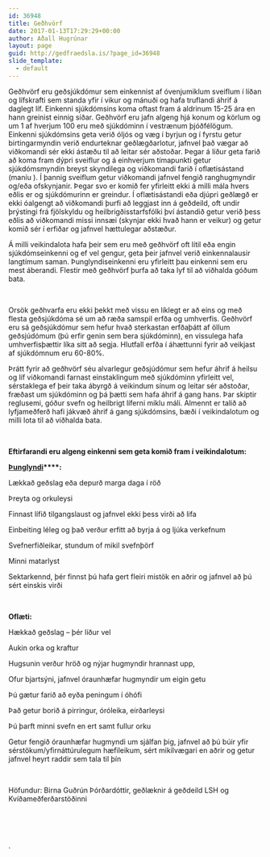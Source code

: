 ```yaml
---
id: 36948
title: Geðhvörf
date: 2017-01-13T17:29:29+00:00
author: Aðall Hugrúnar
layout: page
guid: http://gedfraedsla.is/?page_id=36948
slide_template:
  - default
---
```

Geðhvörf eru geðsjúkdómur sem einkennist af óvenjumiklum sveiflum í líðan og lífskrafti sem standa yfir í vikur og mánuði og hafa truflandi áhrif á daglegt líf. Einkenni sjúkdómsins koma oftast fram á aldrinum 15-25 ára en hann greinist einnig síðar. Geðhvörf eru jafn algeng hjá konum og körlum og um 1 af hverjum 100 eru með sjúkdóminn í vestrænum þjóðfélögum. Einkenni sjúkdómsins geta verið óljós og væg í byrjun og í fyrstu getur birtingarmyndin verið endurteknar geðlægðarlotur, jafnvel það vægar að viðkomandi sér ekki ástæðu til að leitar sér aðstoðar. Þegar á líður geta farið að koma fram dýpri sveiflur og á einhverjum tímapunkti getur sjúkdómsmyndin breyst skyndilega og viðkomandi farið í oflætisástand (maníu ). Í þannig sveiflum getur viðkomandi jafnvel fengið ranghugmyndir og/eða ofskynjanir. Þegar svo er komið fer yfirleitt ekki á milli mála hvers eðlis er og sjúkdómurinn er greindur. Í oflætisástandi eða djúpri geðlægð er ekki óalgengt að viðkomandi þurfi að leggjast inn á geðdeild, oft undir þrýstingi frá fjölskyldu og heilbrigðisstarfsfólki því ástandið getur verið þess eðlis að viðkomandi missi innsæi (skynjar ekki hvað hann er veikur) og getur komið sér í erfiðar og jafnvel hættulegar aðstæður.

Á milli veikindalota hafa þeir sem eru með geðhvörf oft lítil eða engin sjúkdómseinkenni og ef vel gengur, geta þeir jafnvel verið einkennalausir langtímum saman. Þunglyndiseinkenni eru yfirleitt þau einkenni sem eru mest áberandi. Flestir með geðhvörf þurfa að taka lyf til að viðhalda góðum bata.

&nbsp;

Orsök geðhvarfa eru ekki þekkt með vissu en líklegt er að eins og með flesta geðsjúkdóma sé um að ræða samspil erfða og umhverfis. Geðhvörf eru sá geðsjúkdómur sem hefur hvað sterkastan erfðaþátt af öllum geðsjúdómum (þú erfir genin sem bera sjúkdóminn), en vissulega hafa umhverfisþættir líka sitt að segja. Hlutfall erfða í áhættunni fyrir að veikjast af sjúkdómnum eru 60-80%.

Þrátt fyrir að geðhvörf séu alvarlegur geðsjúdómur sem hefur áhrif á heilsu og líf viðkomandi farnast einstaklingum með sjúkdóminn yfirleitt vel, sérstaklega ef þeir taka ábyrgð á veikindum sínum og leitar sér aðstoðar, fræðast um sjúkdóminn og þá þætti sem hafa áhrif á gang hans. Þar skiptir reglusemi, góður svefn og heilbrigt líferni miklu máli. Almennt er talið að lyfjameðferð hafi jákvæð áhrif á gang sjúkdómsins, bæði í veikindalotum og milli lota til að viðhalda bata.

&nbsp;

**Eftirfarandi eru algeng einkenni sem geta komið fram í veikindalotum:**

**<u>Þunglyndi</u>****:** 

Lækkað geðslag eða depurð marga daga í röð

Þreyta og orkuleysi

Finnast lífið tilgangslaust og jafnvel ekki þess virði að lifa

Einbeiting léleg og það verður erfitt að byrja á og ljúka verkefnum

Svefnerfiðleikar, stundum of mikil svefnþörf

Minni matarlyst

Sektarkennd, þér finnst þú hafa gert fleiri mistök en aðrir og jafnvel að þú sért einskis virði

&nbsp;

**Oflæti:** 

Hækkað geðslag – þér líður vel

Aukin orka og kraftur

Hugsunin verður hröð og nýjar hugmyndir hrannast upp,

Ofur bjartsýni, jafnvel óraunhæfar hugmyndir um eigin getu

Þú gætur farið að eyða peningum í óhófi

Það getur borið á pirringur, óróleika, eirðarleysi

Þú þarft minni svefn en ert samt fullur orku

Getur fengið óraunhæfar hugmyndi um sjálfan þig, jafnvel að þú búir yfir sérstökum/yfirnáttúrulegum hæfileikum, sért mikilvægari en aðrir og getur jafnvel heyrt raddir sem tala til þín

&nbsp;

Höfundur: Birna Guðrún Þórðardóttir, geðlæknir á geðdeild LSH og Kvíðameðferðarstöðinni

&nbsp;

&nbsp;

.

&nbsp;